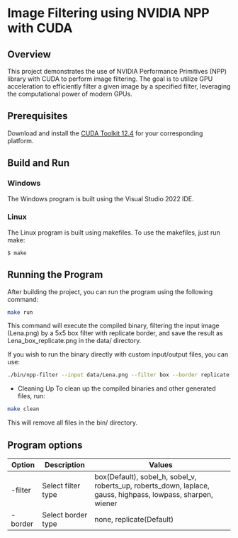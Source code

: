 # Image Filtering using NVIDIA NPP with CUDA

## Overview

This project demonstrates the use of NVIDIA Performance Primitives (NPP) library with CUDA to perform image filtering. The goal is to utilize GPU acceleration to efficiently filter a given image by a specified filter, leveraging the computational power of modern GPUs.

## Prerequisites

Download and install the [CUDA Toolkit 12.4](https://developer.nvidia.com/cuda-downloads) for your corresponding platform.

## Build and Run

### Windows
The Windows program is built using the Visual Studio 2022 IDE.

### Linux
The Linux program is built using makefiles. To use the makefiles, just run make:
```
$ make
```

## Running the Program
After building the project, you can run the program using the following command:

```bash
make run
```

This command will execute the compiled binary, filtering the input image (Lena.png) by a 5x5 box filter with replicate border, and save the result as Lena_box_replicate.png in the data/ directory.

If you wish to run the binary directly with custom input/output files, you can use:

```bash
./bin/npp-filter --input data/Lena.png --filter box --border replicate --output data/Lena_rotated.png
```

- Cleaning Up
To clean up the compiled binaries and other generated files, run:


```bash
make clean
```

This will remove all files in the bin/ directory.

## Program options

| Option | Description | Values |
|--------|-------------|--------|
| -filter| Select filter type | box(Default), sobel_h, sobel_v, roberts_up, roberts_down, laplace, gauss, highpass, lowpass, sharpen, wiener |
| -border| Select border type | none, replicate(Default) |